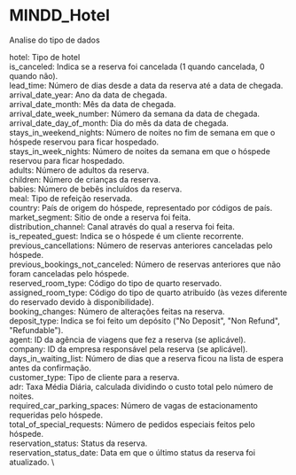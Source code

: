 # MINDD_Hotel

Analise do tipo de dados

hotel: Tipo de hotel\
is_canceled: Indica se a reserva foi cancelada (1 quando cancelada, 0 quando não). \
lead_time: Número de dias desde a data da reserva até a data de chegada. \
arrival_date_year: Ano da data de chegada. \
arrival_date_month: Mês da data de chegada. \
arrival_date_week_number: Número da semana da data de chegada. \
arrival_date_day_of_month: Dia do mês da data de chegada. \
stays_in_weekend_nights: Número de noites no fim de semana em que o hóspede reservou para ficar hospedado. \
stays_in_week_nights: Número de noites da semana em que o hóspede reservou para ficar hospedado. \
adults: Número de adultos da reserva. \
children: Número de crianças da reserva. \
babies: Número de bebês incluídos da reserva. \
meal: Tipo de refeição reservada. \
country: País de origem do hóspede, representado por códigos de país. \
market_segment: Sitio de onde a reserva foi feita. \
distribution_channel: Canal através do qual a reserva foi feita. \
is_repeated_guest: Indica se o hóspede é um cliente recorrente. \
previous_cancellations: Número de reservas anteriores canceladas pelo hóspede. \
previous_bookings_not_canceled: Número de reservas anteriores que não foram canceladas pelo hóspede. \
reserved_room_type: Código do tipo de quarto reservado. \
assigned_room_type: Código do tipo de quarto atribuído (às vezes diferente do reservado devido à disponibilidade). \
booking_changes: Número de alterações feitas na reserva. \
deposit_type: Indica se foi feito um depósito ("No Deposit", "Non Refund", "Refundable"). \
agent: ID da agência de viagens que fez a reserva (se aplicável). \
company: ID da empresa responsável pela reserva (se aplicável). \
days_in_waiting_list: Número de dias que a reserva ficou na lista de espera antes da confirmação. \
customer_type: Tipo de cliente para a reserva. \
adr: Taxa Média Diária, calculada dividindo o custo total pelo número de noites. \
required_car_parking_spaces: Número de vagas de estacionamento requeridas pelo hóspede. \
total_of_special_requests: Número de pedidos especiais feitos pelo hóspede. \
reservation_status: Status da reserva. \
reservation_status_date: Data em que o último status da reserva foi atualizado. \
